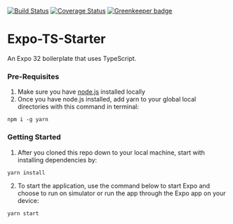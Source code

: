 [![Build Status](https://travis-ci.org/thousight/Expo-TS-Starter.svg?branch=master)](https://travis-ci.org/thousight/Expo-TS-Starter) [![Coverage Status](https://coveralls.io/repos/github/thousight/Expo-TS-Starter/badge.svg)](https://coveralls.io/github/thousight/Expo-TS-Starter) [![Greenkeeper badge](https://badges.greenkeeper.io/thousight/Expo-TS-Starter.svg)](https://greenkeeper.io/)

# Expo-TS-Starter

An Expo 32 boilerplate that uses TypeScript.

### Pre-Requisites

1. Make sure you have [node.js](https://nodejs.org/en/) installed locally
2. Once you have node.js installed, add yarn to your global local directories with this command in terminal:

```
npm i -g yarn
```

### Getting Started

1. After you cloned this repo down to your local machine, start with installing dependencies by:

```
yarn install
```

2. To start the application, use the command below to start Expo and choose to run on simulator or run the app through the Expo app on your device:

```
yarn start
```
